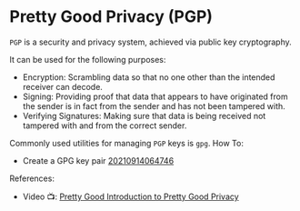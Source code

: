 # Pretty Good Privacy (PGP)

`PGP` is a security and privacy system, achieved via public key cryptography.

It can be used for the following purposes:
* Encryption: Scrambling data so that no one other than the intended receiver
  can decode.
* Signing: Providing proof that data that appears to have originated from the
  sender is in fact from the sender and has not been tampered with.
* Verifying Signatures: Making sure that data is being received not tampered
  with and from the correct sender.

Commonly used utilities for managing `PGP` keys is `gpg`.
How To:
* Create a GPG key pair [20210914064746](./../20210914064746/README.md)


References:
* Video 📺: [Pretty Good Introduction to Pretty Good Privacy](https://www.youtube.com/watch?v=Lq-yKJFHJpk&t=2712s)
